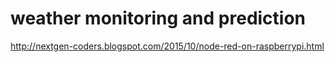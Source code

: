 # weather monitoring and prediction
http://nextgen-coders.blogspot.com/2015/10/node-red-on-raspberrypi.html
